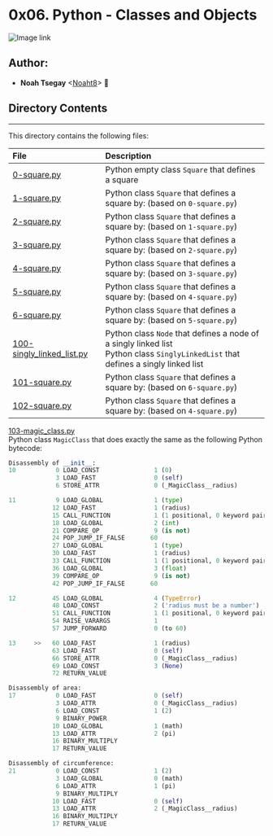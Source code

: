 # 0x06. Python - Classes and Objects

![Image link](https://res.cloudinary.com/practicaldev/image/fetch/s--qrfXMGRI--/c_limit%2Cf_auto%2Cfl_progressive%2Cq_auto%2Cw_880/https://dev-to-uploads.s3.amazonaws.com/i/x4uyhuar61encgujoeob.jpg)

## Author:
* **Noah Tsegay** <[Noaht8](https://github.com/Noaht8)>  &#128511;

## Directory Contents
___

This directory contains the following files:

|File| Description|
|:-------|:-------|
|[0-square.py](0-square.py)|Python empty class `Square` that defines a square|
|[1-square.py](1-square.py)|Python class `Square` that defines a square by: (based on `0-square.py`)|
|[2-square.py](2-square.py)|Python class `Square` that defines a square by: (based on `1-square.py`)|
|[3-square.py](3-square.py)|Python class `Square` that defines a square by: (based on `2-square.py`)|
|[4-square.py](4-square.py)|Python class `Square` that defines a square by: (based on `3-square.py`)|
|[5-square.py](5-square.py)|Python class `Square` that defines a square by: (based on `4-square.py`)|
|[6-square.py](6-square.py)|Python class `Square` that defines a square by: (based on `5-square.py`)|
|[100-singly_linked_list.py](100-singly_linked_list.py)|Python class `Node` that defines a node of a singly linked list<br>Python class `SinglyLinkedList` that defines a singly linked list|
|[101-square.py](101-square.py)|Python class `Square` that defines a square by: (based on `6-square.py`)|
|[102-square.py](102-square.py)|Python class `Square` that defines a square by: (based on `4-square.py`)|

[103-magic_class.py](103-magic_class.py) 
 <br>Python class `MagicClass` that does exactly the same as the following Python bytecode:
 ```python
 Disassembly of __init__:
 10           0 LOAD_CONST               1 (0)
              3 LOAD_FAST                0 (self)
              6 STORE_ATTR               0 (_MagicClass__radius)

 11           9 LOAD_GLOBAL              1 (type)
             12 LOAD_FAST                1 (radius)
             15 CALL_FUNCTION            1 (1 positional, 0 keyword pair)
             18 LOAD_GLOBAL              2 (int)
             21 COMPARE_OP               9 (is not)
             24 POP_JUMP_IF_FALSE       60
             27 LOAD_GLOBAL              1 (type)
             30 LOAD_FAST                1 (radius)
             33 CALL_FUNCTION            1 (1 positional, 0 keyword pair)
             36 LOAD_GLOBAL              3 (float)
             39 COMPARE_OP               9 (is not)
             42 POP_JUMP_IF_FALSE       60

 12          45 LOAD_GLOBAL              4 (TypeError)
             48 LOAD_CONST               2 ('radius must be a number')
             51 CALL_FUNCTION            1 (1 positional, 0 keyword pair)
             54 RAISE_VARARGS            1
             57 JUMP_FORWARD             0 (to 60)

 13     >>   60 LOAD_FAST                1 (radius)
             63 LOAD_FAST                0 (self)
             66 STORE_ATTR               0 (_MagicClass__radius)
             69 LOAD_CONST               3 (None)
             72 RETURN_VALUE

Disassembly of area:
 17           0 LOAD_FAST                0 (self)
              3 LOAD_ATTR                0 (_MagicClass__radius)
              6 LOAD_CONST               1 (2)
              9 BINARY_POWER
             10 LOAD_GLOBAL              1 (math)
             13 LOAD_ATTR                2 (pi)
             16 BINARY_MULTIPLY
             17 RETURN_VALUE

Disassembly of circumference:
 21           0 LOAD_CONST               1 (2)
              3 LOAD_GLOBAL              0 (math)
              6 LOAD_ATTR                1 (pi)
              9 BINARY_MULTIPLY
             10 LOAD_FAST                0 (self)
             13 LOAD_ATTR                2 (_MagicClass__radius)
             16 BINARY_MULTIPLY
             17 RETURN_VALUE
```
